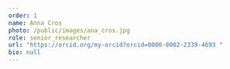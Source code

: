 ```yaml
---
order: 1
name: Anna Cros
photo: /public/images/ana_cros.jpg
role: senior_researcher
url: "https://orcid.org/my-orcid?orcid=0000-0002-2339-4693 "
bio: null
---
```

